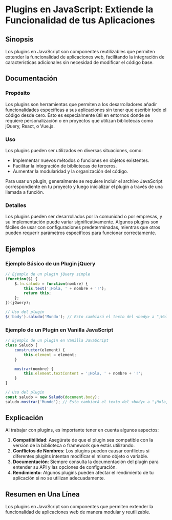 <!--
Meta Description: # Plugins en JavaScript: Extiende la Funcionalidad de tus Aplicaciones ## Sinopsis Los plugins en JavaScript son componentes reutilizables que permite...
Meta Keywords: plugins, plugin, javascript, que, los
-->

# Plugins en JavaScript: Extiende la Funcionalidad de tus Aplicaciones

## Sinopsis
Los plugins en JavaScript son componentes reutilizables que permiten extender la funcionalidad de aplicaciones web, facilitando la integración de características adicionales sin necesidad de modificar el código base.

## Documentación

### Propósito
Los plugins son herramientas que permiten a los desarrolladores añadir funcionalidades específicas a sus aplicaciones sin tener que escribir todo el código desde cero. Esto es especialmente útil en entornos donde se requiere personalización o en proyectos que utilizan bibliotecas como jQuery, React, o Vue.js.

### Uso
Los plugins pueden ser utilizados en diversas situaciones, como:

- Implementar nuevos métodos o funciones en objetos existentes.
- Facilitar la integración de bibliotecas de terceros.
- Aumentar la modularidad y la organización del código.

Para usar un plugin, generalmente se requiere incluir el archivo JavaScript correspondiente en tu proyecto y luego inicializar el plugin a través de una llamada a función.

### Detalles
Los plugins pueden ser desarrollados por la comunidad o por empresas, y su implementación puede variar significativamente. Algunos plugins son fáciles de usar con configuraciones predeterminadas, mientras que otros pueden requerir parámetros específicos para funcionar correctamente.

## Ejemplos

### Ejemplo Básico de un Plugin jQuery
```javascript
// Ejemplo de un plugin jQuery simple
(function($) {
    $.fn.saludo = function(nombre) {
        this.text('¡Hola, ' + nombre + '!');
        return this;
    };
})(jQuery);

// Uso del plugin
$('body').saludo('Mundo'); // Esto cambiará el texto del <body> a "¡Hola, Mundo!"
```

### Ejemplo de un Plugin en Vanilla JavaScript
```javascript
// Ejemplo de un plugin en Vanilla JavaScript
class Saludo {
    constructor(element) {
        this.element = element;
    }

    mostrar(nombre) {
        this.element.textContent = '¡Hola, ' + nombre + '!';
    }
}

// Uso del plugin
const saludo = new Saludo(document.body);
saludo.mostrar('Mundo'); // Esto cambiará el texto del <body> a "¡Hola, Mundo!"
```

## Explicación
Al trabajar con plugins, es importante tener en cuenta algunos aspectos:

1. **Compatibilidad**: Asegúrate de que el plugin sea compatible con la versión de la biblioteca o framework que estás utilizando.
2. **Conflictos de Nombres**: Los plugins pueden causar conflictos si diferentes plugins intentan modificar el mismo objeto o variable.
3. **Documentación**: Siempre consulta la documentación del plugin para entender su API y las opciones de configuración.
4. **Rendimiento**: Algunos plugins pueden afectar el rendimiento de tu aplicación si no se utilizan adecuadamente.

## Resumen en Una Línea
Los plugins en JavaScript son componentes que permiten extender la funcionalidad de aplicaciones web de manera modular y reutilizable.